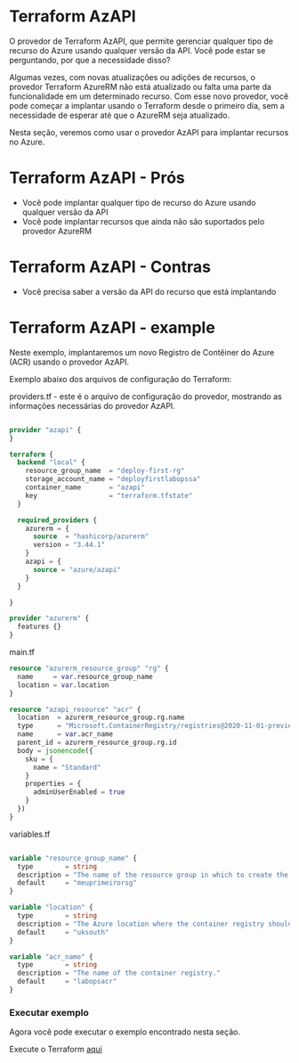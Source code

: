 # Terraform AzAPI

O provedor de Terraform AzAPI, que permite gerenciar qualquer tipo de recurso do Azure usando qualquer versão da API. Você pode estar se perguntando, por que a necessidade disso?

Algumas vezes, com novas atualizações ou adições de recursos, o provedor Terraform AzureRM não está atualizado ou falta uma parte da funcionalidade em um determinado recurso. Com esse novo provedor, você pode começar a implantar usando o Terraform desde o primeiro dia, sem a necessidade de esperar até que o AzureRM seja atualizado.

Nesta seção, veremos como usar o provedor AzAPI para implantar recursos no Azure.

# Terraform AzAPI - Prós

- Você pode implantar qualquer tipo de recurso do Azure usando qualquer versão da API
- Você pode implantar recursos que ainda não são suportados pelo provedor AzureRM

# Terraform AzAPI - Contras

- Você precisa saber a versão da API do recurso que está implantando

# Terraform AzAPI - example

Neste exemplo, implantaremos um novo Registro de Contêiner do Azure (ACR) usando o provedor AzAPI.

Exemplo abaixo dos arquivos de configuração do Terraform:

providers.tf - este é o arquivo de configuração do provedor, mostrando as informações necessárias do provedor AzAPI.

```terraform

provider "azapi" {
}

terraform {
  backend "local" {
    resource_group_name  = "deploy-first-rg"
    storage_account_name = "deployfirstlabopssa"
    container_name       = "azapi"
    key                  = "terraform.tfstate"
  }

  required_providers {
    azurerm = {
      source  = "hashicorp/azurerm"
      version = "3.44.1"
    }
    azapi = {
      source = "azure/azapi"
    }
  }

}

provider "azurerm" {
  features {}
}

```


main.tf

```terraform
resource "azurerm_resource_group" "rg" {
  name     = var.resource_group_name
  location = var.location
}

resource "azapi_resource" "acr" {
  location  = azurerm_resource_group.rg.name
  type      = "Microsoft.ContainerRegistry/registries@2020-11-01-preview"
  name      = var.acr_name
  parent_id = azurerm_resource_group.rg.id
  body = jsonencode({
    sku = {
      name = "Standard"
    }
    properties = {
      adminUserEnabled = true
    }
  })
}

```

variables.tf

```terraform

variable "resource_group_name" {
  type        = string
  description = "The name of the resource group in which to create the container registry."
  default     = "meuprimeirorsg"
}

variable "location" {
  type        = string
  description = "The Azure location where the container registry should exist."
  default     = "uksouth"
}

variable "acr_name" {
  type        = string
  description = "The name of the container registry."
  default     = "labopsacr"
}


```

### Executar exemplo

Agora você pode executar o exemplo encontrado nesta seção.

Execute o Terraform [aqui](https://github.com/thiago88sp/terraform-treinamento/tree/master/7-terraform-azapi/terraform)
